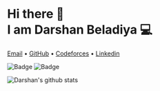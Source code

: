 <h1>Hi there 👋<br>
I am Darshan Beladiya 💻</h1>

<p >
  <a href="mailto:beladiyad1@gmail.com">Email</a> •
  <a href="https://github.com/beladiyadarshan/">GitHub</a> •
  <a href="https://codeforces.com/profile/d_p_beladiya" >Codeforces</a> •
  <a href="https://www.linkedin.com/in/darshan786/">Linkedin</a>
</p>

![Badge](https://cp-logo.vercel.app/codechef/darshan786)
![Badge](https://cp-logo.vercel.app/codeforces/d_p_beladiya)


![Darshan's github stats](https://github-readme-stats.vercel.app/api/?username=beladiyadarshan&show_icons=true&title_color=ffd1dc&icon_color=f4c0ff&text_color=ffd1dc&bg_color=#969696)


<!--
**beladiyadarshan/beladiyadarshan** is a ✨ _special_ ✨ repository because its `README.md` (this file) appears on your GitHub profile.

Here are some ideas to get you started:

- 🔭 I’m currently working on ...
- 🌱 I’m currently learning ...
- 👯 I’m looking to collaborate on ...
- 🤔 I’m looking for help with ...
- 💬 Ask me about ...
- 📫 How to reach me: ...
- 😄 Pronouns: ...
- ⚡ Fun fact: ...
-->
